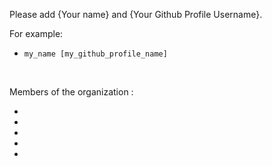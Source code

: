 Please add {Your name} and {Your Github Profile Username}. <br>

For example: <br> 

*  ``` my_name [my_github_profile_name] ```

<br>

Members of the organization : <br>

*
*
*
*
*
